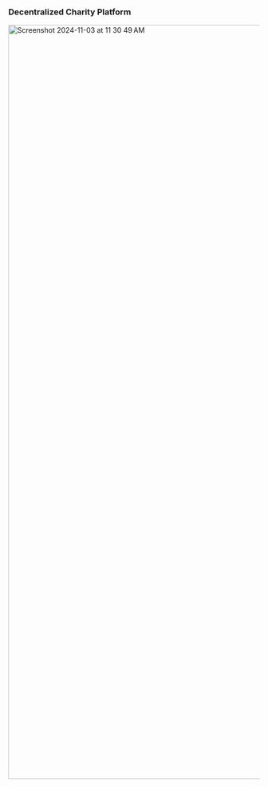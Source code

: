 ###  Decentralized Charity Platform

<img width="1512" alt="Screenshot 2024-11-03 at 11 30 49 AM" src="https://github.com/user-attachments/assets/b967399f-ec97-4eac-beaf-1a91e32755b2">
